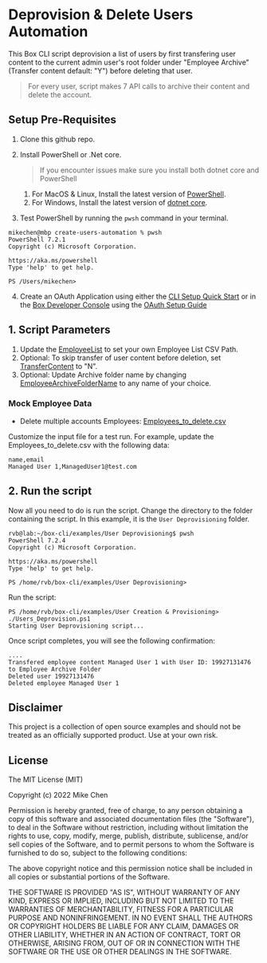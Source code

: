 # Deprovision & Delete Users Automation
This Box CLI script deprovision a list of users by first transfering user content to the current admin user's root folder under "Employee Archive" (Transfer content default: "Y") before deleting that user.

> For every user, script makes 7 API calls to archive their content and delete the account.


## Setup Pre-Requisites
1. Clone this github repo.
2. Install PowerShell or .Net core.
   > If you encounter issues make sure you install both dotnet core and PowerShell
    1. For MacOS & Linux, Install the latest version of [PowerShell](https://docs.microsoft.com/en-us/powershell/scripting/install/installing-powershell?view=powershell-7.2).
    2. For Windows, Install the latest version of [dotnet core](https://dotnet.microsoft.com/download).
    
3. Test PowerShell by running the `pwsh` command in your terminal.

```
mikechen@mbp create-users-automation % pwsh
PowerShell 7.2.1
Copyright (c) Microsoft Corporation.

https://aka.ms/powershell
Type 'help' to get help.

PS /Users/mikechen>
```

4. Create an OAuth Application using either the [CLI Setup Quick Start](https://developer.box.com/guides/tooling/cli/quick-start/) or in the [Box Developer Console](https://account.box.com/developers/services) using the [OAuth Setup Guide](https://developer.box.com/guides/authentication/oauth2/oauth2-setup/)

## 1. Script Parameters
1. Update the [EmployeeList](Users_Deprovision.ps1#L10) to set your own Employee List CSV Path.
2. Optional: To skip transfer of user content before deletion, set [TransferContent](Users_Deprovision.ps1#L13) to "N".
3. Optional: Update Archive folder name by changing  [EmployeeArchiveFolderName](Users_Deprovision.ps1#L16) to any name of your choice.

### Mock Employee Data
* Delete multiple accounts Employees: [Employees_to_delete.csv](Employees_to_delete.csv)

Customize the input file for a test run. For example, update the Employees_to_delete.csv with the following data:
```
name,email
Managed User 1,ManagedUser1@test.com
```

## 2. Run the script
Now all you need to do is run the script. Change the directory to the folder containing the script. In this example, it is the `User Deprovisioning` folder.

```
rvb@lab:~/box-cli/examples/User Deprovisioning$ pwsh
PowerShell 7.2.4
Copyright (c) Microsoft Corporation.

https://aka.ms/powershell
Type 'help' to get help.

PS /home/rvb/box-cli/examples/User Deprovisioning>
```

Run the script:

```
PS /home/rvb/box-cli/examples/User Creation & Provisioning> ./Users_Deprovision.ps1
Starting User Deprovisioning script...
```

Once script completes, you will see the following confirmation:

```
....
Transfered employee content Managed User 1 with User ID: 19927131476 to Employee Archive Folder
Deleted user 19927131476
Deleted employee Managed User 1
```

## Disclaimer
This project is a collection of open source examples and should not be treated as an officially supported product. Use at your own risk.

## License

The MIT License (MIT)

Copyright (c) 2022 Mike Chen

Permission is hereby granted, free of charge, to any person obtaining a copy of this software and associated documentation files (the "Software"), to deal in the Software without restriction, including without limitation the rights to use, copy, modify, merge, publish, distribute, sublicense, and/or sell copies of the Software, and to permit persons to whom the Software is furnished to do so, subject to the following conditions:

The above copyright notice and this permission notice shall be included in all copies or substantial portions of the Software.

THE SOFTWARE IS PROVIDED "AS IS", WITHOUT WARRANTY OF ANY KIND, EXPRESS OR IMPLIED, INCLUDING BUT NOT LIMITED TO THE WARRANTIES OF MERCHANTABILITY, FITNESS FOR A PARTICULAR PURPOSE AND NONINFRINGEMENT. IN NO EVENT SHALL THE AUTHORS OR COPYRIGHT HOLDERS BE LIABLE FOR ANY CLAIM, DAMAGES OR OTHER LIABILITY, WHETHER IN AN ACTION OF CONTRACT, TORT OR OTHERWISE, ARISING FROM, OUT OF OR IN CONNECTION WITH THE SOFTWARE OR THE USE OR OTHER DEALINGS IN THE SOFTWARE.
